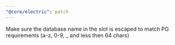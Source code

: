 ```yaml
---
"@core/electric": patch
---
```


Make sure the database name in the slot is escaped to match PG requirements (a-z, 0-9, \_ and less then 64 chars)
